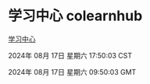 # 学习中心 colearnhub
[学习中心](http://219.139.198.159:56308/colearnhub/)

2024年 08月 17日 星期六 17:50:03 CST

2024年 08月 17日 星期六 09:50:03 GMT

